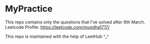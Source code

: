 # MyPractice
This repo contains only the questions that I've solved after 9th March.
Leetcode Profile: https://leetcode.com/mugdha1717/

This repo is maintained with the help of LeetHub ^_^
